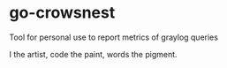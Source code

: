 # go-crowsnest
 Tool for personal use to report metrics of graylog queries 

 I the artist,
 code the paint,
 words the pigment. 

